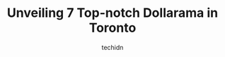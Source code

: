 ---
layout: ampstory
image: https://i0.wp.com/www.auto.or.id/wp-content/uploads/2023/06/dollarama-0-toronto-1686321871.jpeg?resize=640,853
author: techidn
featured: false
description: Toronto, Ontario, Canada is a haven for Dollarama enthusiasts, boasting an impressive array of 7 top-notch establishments. Whether youre a seasoned connoisseur or simply curious to explore 
title: Unveiling 7 Top-notch Dollarama in Toronto
cover:
   title: Unveiling 7 Top-notch Dollarama in Toronto
   subtitle: AUTO.OR.ID
   background: https://www.auto.or.id/wp-content/uploads/2023/06/dollarama-0-toronto-1686321871.jpeg

pages: 
 - layout: thirds
   top: <h1>#1 Dollarama</h1>
   bottom: "<p>There is no change on the place. The food however is a different  story. The quality had really gone down from pre covid. It used to be so much better. This time, the chi</p>"
   background: https://www.auto.or.id/wp-content/uploads/2023/06/dollarama-1-toronto-1686321872.jpeg
   backgroundblur: true
 - layout: thirds
   top: <h1>#2 Dollarama</h1>
   bottom: "<p>512 Bloor St W, Toronto, ON M5S 1Y3, Canada</p>"
   background: https://www.auto.or.id/wp-content/uploads/2023/06/dollarama-2-toronto-1686321873.jpeg
   cta:
      link: https://www.auto.or.id/unveiling-7-top-notch-dollarama-in-toronto/
      text: Unveiling 7 Top-notch Dollarama in Toronto
 - layout: thirds
   top: <h1>#3 Dollarama</h1>
   bottom: "<p>543 Yonge Street Yonge &, Wellesley St E, Toronto, ON M4Y 1Y5, Canada</p>"
   background: https://images.unsplash.com/photo-1594502225401-a9eab8b405dd?ixlib=rb-4.0.3&ixid=MnwxMjA3fDB8MHxwaG90by1wYWdlfHx8fGVufDB8fHx8&auto=format&fit=crop&w=640&h=853&q=80
   cta:
      link: https://www.auto.or.id/unveiling-7-top-notch-dollarama-in-toronto/
      text: Unveiling 7 Top-notch Dollarama in Toronto
 - layout: thirds
   top: <h1>#4 Dollarama</h1>
   bottom: "<p>730 Yonge St, Toronto, ON M4Y 2B7, Canada</p>"
   background: https://images.unsplash.com/photo-1604755940773-d7d32c4e43e1?ixlib=rb-4.0.3&ixid=MnwxMjA3fDB8MHxwaG90by1wYWdlfHx8fGVufDB8fHx8&auto=format&fit=crop&w=640&h=853&q=80
   cta:
      link: https://www.auto.or.id/unveiling-7-top-notch-dollarama-in-toronto/
      text: Unveiling 7 Top-notch Dollarama in Toronto
 - layout: thirds
   top: <h1>#5 Dollarama</h1>
   bottom: "<p>226 Front St E, Toronto, ON M5A 4T9, Canada</p>"
   background: https://images.unsplash.com/photo-1508051258-1607bf9363da?ixlib=rb-4.0.3&ixid=MnwxMjA3fDB8MHxwaG90by1wYWdlfHx8fGVufDB8fHx8&auto=format&fit=crop&w=640&h=853&q=80
   cta:
      link: https://www.auto.or.id/unveiling-7-top-notch-dollarama-in-toronto/
      text: Unveiling 7 Top-notch Dollarama in Toronto
 - layout: thirds
   top: <h1>#6 Dollarama</h1>
   bottom: "<p>425 Parliament St, Toronto, ON M5A 3A1, Canada</p>"
   background: https://images.unsplash.com/photo-1600978257452-c6c0bc8660d4?ixlib=rb-4.0.3&ixid=MnwxMjA3fDB8MHxwaG90by1wYWdlfHx8fGVufDB8fHx8&auto=format&fit=crop&w=640&h=853&q=80
   cta:
      link: https://www.auto.or.id/unveiling-7-top-notch-dollarama-in-toronto/
      text: Unveiling 7 Top-notch Dollarama in Toronto
 - layout: thirds
   top: <h1>#7 Dollarama</h1>
   bottom: "<p>10 Dundas St E, Toronto, ON M5B 2G9, Canada</p>"
   background: https://images.unsplash.com/photo-1563059999-9bcd13ce672d?ixlib=rb-4.0.3&ixid=MnwxMjA3fDB8MHxwaG90by1wYWdlfHx8fGVufDB8fHx8&auto=format&fit=crop&w=640&h=853&q=80
   cta:
      link: https://www.auto.or.id/unveiling-7-top-notch-dollarama-in-toronto/
      text: Unveiling 7 Top-notch Dollarama in Toronto
 - layout: thirds
   middle: Continue reading...
   background: https://images.unsplash.com/photo-1603745716263-84cfdb9f366d?ixlib=rb-4.0.3&ixid=MnwxMjA3fDB8MHxwaG90by1wYWdlfHx8fGVufDB8fHx8&auto=format&fit=crop&w=640&h=853&q=80
   cta:
      link: https://www.auto.or.id/unveiling-7-top-notch-dollarama-in-toronto/
      text: Unveiling 7 Top-notch Dollarama in Toronto

---